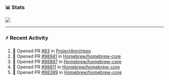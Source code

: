 ### :bar_chart: Stats

<a href="#">
  <img align="center" src="https://github-readme-stats.vercel.app/api?username=tuzi3040&show_icons=true&theme=dark" />
</a>

---

### :zap: Recent Activity

<!--START_SECTION:activity-->
1. 💪 Opened PR [#83](https://github.com/ProjectAnni/repo/pull/83) in [ProjectAnni/repo](https://github.com/ProjectAnni/repo)
2. 💪 Opened PR [#98941](https://github.com/Homebrew/homebrew-core/pull/98941) in [Homebrew/homebrew-core](https://github.com/Homebrew/homebrew-core)
3. 💪 Opened PR [#98897](https://github.com/Homebrew/homebrew-core/pull/98897) in [Homebrew/homebrew-core](https://github.com/Homebrew/homebrew-core)
4. 💪 Opened PR [#98811](https://github.com/Homebrew/homebrew-core/pull/98811) in [Homebrew/homebrew-core](https://github.com/Homebrew/homebrew-core)
5. 💪 Opened PR [#98399](https://github.com/Homebrew/homebrew-core/pull/98399) in [Homebrew/homebrew-core](https://github.com/Homebrew/homebrew-core)
<!--END_SECTION:activity-->
